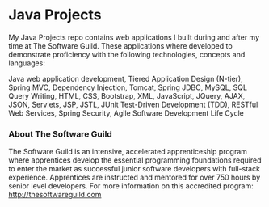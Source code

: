 # Java Projects

My Java Projects repo contains web applications I built during and after my time at The Software Guild. These applications where developed to demonstrate proficiency with the following technologies, concepts and languages:

Java web application development, Tiered Application Design (N-tier), Spring MVC, Dependency Injection, Tomcat, Spring JDBC, MySQL, SQL Query Writing, HTML, CSS, Bootstrap, XML, JavaScript, JQuery, AJAX, JSON, Servlets, JSP, JSTL, JUnit Test-Driven Development (TDD), RESTful Web Services, Spring Security, Agile Software Development Life Cycle


### About The Software Guild
The Software Guild is an intensive, accelerated apprenticeship program where apprentices develop the essential programming foundations required to enter the market as successful junior software developers with full-stack experience. Apprentices are instructed and mentored for over 750 hours by senior level developers. For more information on this accredited program: http://thesoftwareguild.com

